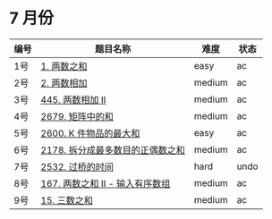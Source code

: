 # 7 月份

**编号**|**题目名称**|**难度**|**状态**
--------|------------|--------|--------
1号|[1. 两数之和](./第1题%201.%20两数之和)|easy|ac
2号|[2. 两数相加](./第2题%202.%20两数相加)|medium|ac
3号|[445. 两数相加 II](./第3题%20445.%20两数相加%20II)|medium|ac
4号|[2679. 矩阵中的和](./第4题%202679.%20矩阵中的和)|medium|ac
5号|[2600. K 件物品的最大和](./第5题%202600.%20K%20件物品的最大和)|easy|ac
6号|[2178. 拆分成最多数目的正偶数之和](./第6题%202178.%20拆分成最多数目的正偶数之和)|medium|ac
7号|[2532. 过桥的时间](./第7题%202532.%20过桥的时间)|hard|undo
8号|[167. 两数之和 II - 输入有序数组](./第8题%20167.%20两数之和%20II%20-%20输入有序数组)|medium|ac
9号|[15. 三数之和](./第9题%2015.%20三数之和)|medium|ac
